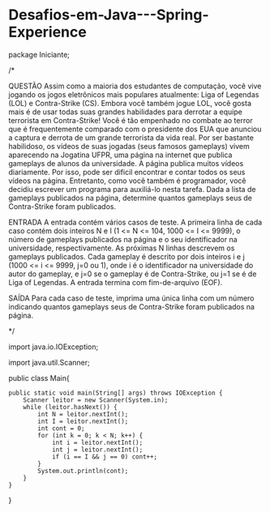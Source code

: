 # Desafios-em-Java---Spring-Experience
package Iniciante;

/*
 
 QUESTÃO
 Assim como a maioria dos estudantes de computação, você vive jogando os jogos 
 eletrônicos mais populares atualmente: Liga of Legendas (LOL) e Contra-Strike 
 (CS). Embora você também jogue LOL, você gosta mais é de usar todas suas 
 grandes habilidades para derrotar a equipe terrorista em Contra-Strike! Você 
 é tão empenhado no combate ao terror que é frequentemente comparado com o 
 presidente dos EUA que anunciou a captura e derrota de um grande terrorista 
 da vida real.
 Por ser bastante habilidoso, os vídeos de suas jogadas (seus famosos gameplays) 
 vivem aparecendo na Jogatina UFPR, uma página na internet que publica gameplays 
 de alunos da universidade.
 A página publica muitos vídeos diariamente. Por isso, pode ser dificil 
 encontrar e contar todos os seus vídeos na página. Entretanto, como você 
 também é programador, você decidiu escrever um programa para auxiliá-lo nesta 
 tarefa. Dada a lista de gameplays publicados na página, determine quantos 
 gameplays seus de Contra-Strike foram publicados.
 
 ENTRADA
 A entrada contém vários casos de teste. A primeira linha de cada caso contém 
 dois inteiros N e I (1 <= N <= 104, 1000 <= I <= 9999), o número de gameplays 
 publicados na página e o seu identificador na universidade, respectivamente.
 As próximas N linhas descrevem os gameplays publicados. Cada gameplay é 
 descrito por dois inteiros i e j (1000 <= i <= 9999, j=0 ou 1), onde i é o 
 identificador na universidade do autor do gameplay, e j=0 se o gameplay é de 
 Contra-Strike, ou j=1 se é de Liga of Legendas.
 A entrada termina com fim-de-arquivo (EOF).
 
 SAÍDA
 Para cada caso de teste, imprima uma única linha com um número indicando 
 quantos gameplays seus de Contra-Strike foram publicados na página.
 
*/

import java.io.IOException;

import java.util.Scanner;

public class Main{

	public static void main(String[] args) throws IOException {
		Scanner leitor = new Scanner(System.in);
		while (leitor.hasNext()) {
			int N = leitor.nextInt();
			int I = leitor.nextInt();
			int cont = 0;
			for (int k = 0; k < N; k++) {
				int i = leitor.nextInt();
				int j = leitor.nextInt();
				if (i == I && j == 0) cont++;
			}
			System.out.println(cont);
		}
	}
	
}
